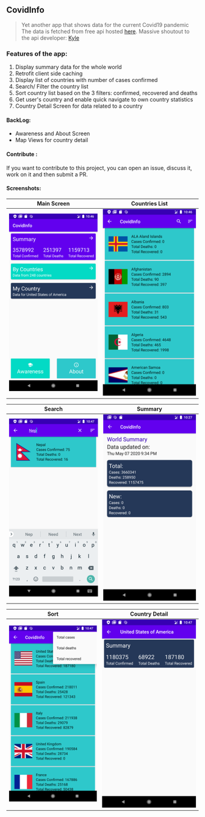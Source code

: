 
  
## CovidInfo  
> Yet another app that shows data for the current Covid19 pandemic    
 The data is fetched from free api hosted [here](https://covid19api.com/). Massive shoutout to the api developer: [Kyle](https://twitter.com/ksredelinghuys)  
  
### Features of the app:  
  
 1. Display summary data for the whole world  
 2. Retrofit client side caching  
 3. Display list of countries with number of cases confirmed  
 4. Search/ Filter the country list  
 5. Sort country list based on the 3 filters: confirmed, recovered and deaths
 6. Get user's country and enable quick navigate to own country statistics
 7. Country Detail Screen for data related to a country
  
#### BackLog:  

 - Awareness and About Screen
 - Map Views for country detail  
  
#### Contribute :  
If you want to contribute to this project, you can open an issue, discuss it, work on it and then submit a PR.  
  
#### Screenshots:  
  
| Main Screen | Countries List  |    
|--|--|  
|![Main Screen](https://github.com/pfieffer/CovidInfo/blob/master/screenshots/1.png)  | ![Countries Screen](https://github.com/pfieffer/CovidInfo/blob/master/screenshots/2.png) |  
  
|Search| Summary |  
|--|--|  
| ![Search / Filter](https://github.com/pfieffer/CovidInfo/blob/master/screenshots/3.png) | ![Search / Filter](https://github.com/pfieffer/CovidInfo/blob/master/screenshots/4.png) |

|Sort | Country Detail|  
|--|--|  
| ![Sort ](https://github.com/pfieffer/CovidInfo/blob/master/screenshots/5.png) | ![Search / Filter](https://github.com/pfieffer/CovidInfo/blob/master/screenshots/6.png) |
